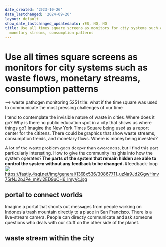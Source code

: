 ```yaml
---
date_created: '2023-10-26'
date_lastchanged: '2024-09-20'
layout: default
show_date_lastchanged_updatedauto: YES, NO, NO
title: Use all times square screens as monitors for city systems such as waste flows,
  monetary streams, consumption patterns
---
```

# Use all times square screens as monitors for city systems such as waste flows, monetary streams, consumption patterns

--> waste pathogen monitoring 
5251
title: what if the time square was used to communicate the most pressing challenges of our time 

I tend to contemplate the invisible nature of waste in cities. Where does it go? Why is there no public education spot in a city that shows us where things go? Imagine the New York Times Square being used as a report center for the citizens. There could be graphics that show waste streams, consumption trends, and monetary flows. Where is money being invested? 

A lot of the waste problem goes deeper than awareness, but I find this part particularly interesting. How to give the community insights into how the system operates? **The parts of the system that remain hidden are able to control the system without any feedback to be changed.**
#feedback-loop 
![](media/cleanshot_2024-04-19-at-23-29-15@2x.png)
https://fastly.4sqi.net/img/general/1398x536/30867711_uzNa9Jd2GgwHmv75rNJ2pJPe_mKvl2ED9uCH6_lmyVc.jpg




## portal to connect worlds
Imagine a portal that shoots out messages from people working on Indonesia trash mountain directly to a place in San Francisco. There is a live-stream camera. People can directly communicate and ask someone questions who deals with our stuff on the other side of the planet. 

## waste stream within the city 
